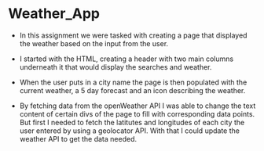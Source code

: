 # Weather_App

* In this assignment we were tasked with creating a page that displayed the weather based on the input from the user.

* I started with the HTML, creating a header with two main columns underneath it that would display the searches and weather.

* When the user puts in a city name the page is then populated with the current weather, a 5 day forecast and an icon describing the weather. 

* By fetching data from the openWeather API I was able to change the text content of certain divs of the page to fill with corresponding data points. But first I needed to fetch the latitutes and longitudes of each city the user entered by using a geolocator API. With that I could update the weather API to get the data needed.



